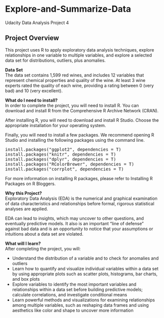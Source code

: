 # Explore-and-Summarize-Data
Udacity Data Analysis Project 4

## Project Overview
This project uses R to apply exploratory data analysis techniques, explore relationships in one variable to multiple variables, and explore a selected data set for distributions, outliers, plus anomalies.

**Data Set**<br>
The data set contains 1,599 red wines, and includes 12 variables that represent chemical properties and quality of the wine. At least 3 wine experts rated the quality of each wine, providing a rating between 0 (very bad) and 10 (very excellent).

**What do I need to install?**<br>
In order to complete the project, you will need to install R. You can download and install R from the Comprehensive R Archive Network (CRAN).

After installing R, you will need to download and install R Studio. Choose the appropriate installation for your operating system.

Finally, you will need to install a few packages. We recommend opening R Studio and installing the following packages using the command line.

<pre>
install.packages("ggplot2", dependencies = T)
install.packages("knitr", dependencies = T)
install.packages("dplyr", dependencies = T)
install.packages("RColorBrewer", dependencies = T)
install.packages("corrplot", dependencies = T)
</pre>

For more information on installing R packages, please refer to Installing R Packages on R Bloggers.

**Why this Project?**<br>
Exploratory Data Analysis (EDA) is the numerical and graphical examination of data characteristics and relationships before formal, rigorous statistical analyses are applied.

EDA can lead to insights, which may uncover to other questions, and eventually predictive models. It also is an important “line of defense” against bad data and is an opportunity to notice that your assumptions or intuitions about a data set are violated.

**What will I learn?**<br>
After completing the project, you will:
- Understand the distribution of a variable and to check for anomalies and outliers
- Learn how to quantify and visualize individual variables within a data set by using appropriate plots such as scatter plots, histograms, bar charts, and box plots
- Explore variables to identify the most important variables and relationships within a data set before building predictive models; calculate correlations, and investigate conditional means
- Learn powerful methods and visualizations for examining relationships among multiple variables, such as reshaping data frames and using aesthetics like color and shape to uncover more information
